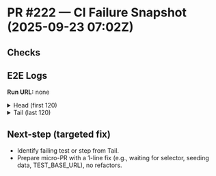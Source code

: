 # PR #222 — CI Failure Snapshot (2025-09-23 07:02Z)

## Checks

## E2E Logs
**Run URL:** none

<details><summary>Head (first 120)</summary>

```
(no E2E job link discovered)
```
</details>

<details><summary>Tail (last 120)</summary>

```
(no E2E job link discovered)
```
</details>

## Next-step (targeted fix)
- Identify failing test or step from Tail.
- Prepare micro-PR with a 1-line fix (e.g., waiting for selector, seeding data, TEST_BASE_URL), no refactors.
